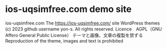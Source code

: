 # ios-uqsimfree.com demo site
ios-uqsimfree.com
The https://ios-uqsimfree.com/ site WordPress themes
(c) 2023 github username yon-s. All rights reserved.
Licence　AGPL（GNU Affero General Public License）
テーマと画像、文章の複製を禁ずる　
Reproduction of the theme, images and text is prohibited
